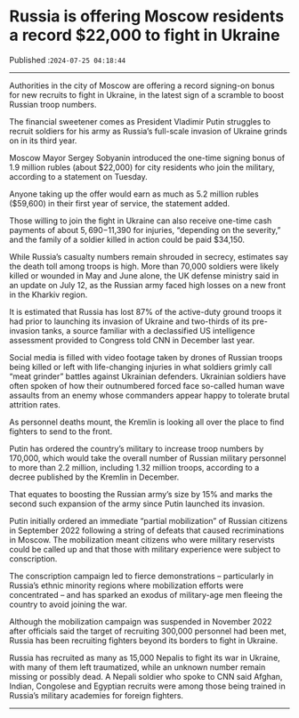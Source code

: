 # Russia is offering Moscow residents a record $22,000 to fight in Ukraine

Published :`2024-07-25 04:18:44`

---

Authorities in the city of Moscow are offering a record signing-on bonus for new recruits to fight in Ukraine, in the latest sign of a scramble to boost Russian troop numbers.

The financial sweetener comes as President Vladimir Putin struggles to recruit soldiers for his army as Russia’s full-scale invasion of Ukraine grinds on in its third year.

Moscow Mayor Sergey Sobyanin introduced the one-time signing bonus of 1.9 million rubles (about $22,000) for city residents who join the military, according to a statement on Tuesday.

Anyone taking up the offer would earn as much as 5.2 million rubles ($59,600) in their first year of service, the statement added.

Those willing to join the fight in Ukraine can also receive one-time cash payments of about $5,690-$11,390 for injuries, “depending on the severity,” and the family of a soldier killed in action could be paid $34,150.

While Russia’s casualty numbers remain shrouded in secrecy, estimates say the death toll among troops is high. More than 70,000 soldiers were likely killed or wounded in May and June alone, the UK defense ministry said in an update on July 12, as the Russian army faced high losses on a new front in the Kharkiv region.

It is estimated that Russia has lost 87% of the active-duty ground troops it had prior to launching its invasion of Ukraine and two-thirds of its pre-invasion tanks, a source familiar with a declassified US intelligence assessment provided to Congress told CNN in December last year.

Social media is filled with video footage taken by drones of Russian troops being killed or left with life-changing injuries in what soldiers grimly call “meat grinder” battles against Ukrainian defenders. Ukrainian soldiers have often spoken of how their outnumbered forced face so-called human wave assaults from an enemy whose commanders appear happy to tolerate brutal attrition rates.

As personnel deaths mount, the Kremlin is looking all over the place to find fighters to send to the front.

Putin has ordered the country’s military to increase troop numbers by 170,000, which would take the overall number of Russian military personnel to more than 2.2 million, including 1.32 million troops, according to a decree published by the Kremlin in December.

That equates to boosting the Russian army’s size by 15% and marks the second such expansion of the army since Putin launched its invasion.

Putin initially ordered an immediate “partial mobilization” of Russian citizens in September 2022 following a string of defeats that caused recriminations in Moscow. The mobilization meant citizens who were military reservists could be called up and that those with military experience were subject to conscription.

The conscription campaign led to fierce demonstrations – particularly in Russia’s ethnic minority regions where mobilization efforts were concentrated – and has sparked an exodus of military-age men fleeing the country to avoid joining the war.

Although the mobilization campaign was suspended in November 2022 after officials said the target of recruiting 300,000 personnel had been met, Russia has been recruiting fighters beyond its borders to fight in Ukraine.

Russia has recruited as many as 15,000 Nepalis to fight its war in Ukraine, with many of them left traumatized, while an unknown number remain missing or possibly dead. A Nepali soldier who spoke to CNN said Afghan, Indian, Congolese and Egyptian recruits were among those being trained in Russia’s military academies for foreign fighters.

---

